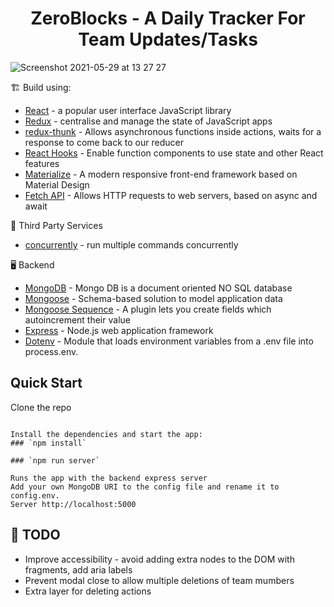 <h1 align=center>ZeroBlocks - A Daily Tracker For Team Updates/Tasks</h1>

![Screenshot 2021-05-29 at 13 27 27](https://user-images.githubusercontent.com/38971399/120432174-749b7d00-c371-11eb-8d5d-bf0ac05b9ce7.png)

🏗  Build using:

- [React](https://reactjs.org/) - a popular user interface JavaScript library
- [Redux](https://redux.js.org/) - centralise and manage the state of JavaScript apps
- [redux-thunk](https://www.npmjs.com/package/redux-thunk) - Allows asynchronous functions inside actions, waits for a response to come back to our reducer
- [React Hooks](https://reactjs.org/docs/hooks-intro.html) - Enable function components to use state and other React features
- [Materialize](https://materializecss.com/) - A modern responsive front-end framework based on Material Design
- [Fetch API](https://developer.mozilla.org/en-US/docs/Web/API/Fetch_API) - Allows HTTP requests to web servers, based on async and await

💈 Third Party Services

- [concurrently](https://www.npmjs.com/package/concurrently) - run multiple commands concurrently

🖥 Backend

- [MongoDB](https://www.mongodb.com/) - Mongo DB is a document oriented NO SQL database
- [Mongoose](https://mongoosejs.com/) - Schema-based solution to model application data
- [Mongoose Sequence](https://www.npmjs.com/package/mongoose-sequence) - A plugin lets you create fields which autoincrement their value
- [Express](https://expressjs.com/) - Node.js web application framework
- [Dotenv](https://www.npmjs.com/package/dotenv) - Module that loads environment variables from a .env file into process.env.

## Quick Start

Clone the repo

```

Install the dependencies and start the app:
### `npm install`

### `npm run server`

Runs the app with the backend express server
Add your own MongoDB URI to the config file and rename it to config.env.
Server http://localhost:5000
```


## 📜  TODO
* Improve accessibility - avoid adding extra nodes to the DOM with fragments, add aria labels
* Prevent modal close to allow multiple deletions of team mumbers
* Extra layer for deleting actions
